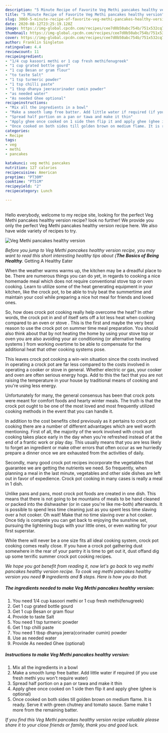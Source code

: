 ```yaml
---
description: "5 Minute Recipe of Favorite Veg Methi pancakes healthy version"
title: "5 Minute Recipe of Favorite Veg Methi pancakes healthy version"
slug: 3060-5-minute-recipe-of-favorite-veg-methi-pancakes-healthy-version
date: 2020-08-12T23:25:19.128Z
image: https://img-global.cpcdn.com/recipes/cee7d0b50abc754b/751x532cq70/veg-methi-pancakes-healthy-version-recipe-main-photo.jpg
thumbnail: https://img-global.cpcdn.com/recipes/cee7d0b50abc754b/751x532cq70/veg-methi-pancakes-healthy-version-recipe-main-photo.jpg
cover: https://img-global.cpcdn.com/recipes/cee7d0b50abc754b/751x532cq70/veg-methi-pancakes-healthy-version-recipe-main-photo.jpg
author: Franklin Singleton
ratingvalue: 4.4
reviewcount: 11
recipeingredient:
- "1/4 cup kasoori methi or 1 cup fresh methifenugreek"
- "1 cup grated bottle gourd"
- "1 cup Besan or gram flour"
- "to taste Salt"
- "1 tsp turmeric powder"
- "1 tsp chilli paste"
- "1 tbsp dhanya jeeracorinader cumin powder"
- "as needed water"
- "As needed Ghee optional"
recipeinstructions:
- "Mix all the ingredients in a bowl"
- "Make a smooth lump free batter. Add little water if required (if you use fresh methi you won&#39;t require water)"
- "Spread half portion on a pan or tawa and make it thin"
- "Apply ghee once cooked on 1 side then flip it and apply ghee (ghee is optional)"
- "Once cooked on both sides till golden brown on medium flame. It is ready. Serve it with green chutney and tomato sauce. Same make 1 more from the remaining batter."
categories:
- Recipe
tags:
- veg
- methi
- pancakes

katakunci: veg methi pancakes 
nutrition: 127 calories
recipecuisine: American
preptime: "PT30M"
cooktime: "PT51M"
recipeyield: "2"
recipecategory: Lunch

---
```

<br>
Hello everybody, welcome to my recipe site, looking for the perfect Veg Methi pancakes healthy version recipe? look no further! We provide you only the perfect Veg Methi pancakes healthy version recipe here. We also have wide variety of recipes to try.
<br>


![Veg Methi pancakes healthy version](https://img-global.cpcdn.com/recipes/cee7d0b50abc754b/751x532cq70/veg-methi-pancakes-healthy-version-recipe-main-photo.jpg)

<i>Before you jump to Veg Methi pancakes healthy version recipe, you may want to read this short interesting healthy tips about {<strong>The Basics of Being Healthy</strong>.</i>
Getting A Healthy Eater


When the weather warms warms up, the kitchen may be a dreadful place to be. There are numerous things you can do yet, in regards to cooking a nice homemade meal which does not require conventional stove top or oven cooking. Learn to utilize some of the heat generating equipment in your kitchen, like the crock pot, to be able to truly beat the summertime and maintain your cool while preparing a nice hot meal for friends and loved ones.

So, how does crock pot cooking really help overcome the heat? In other words, the crock pot in and of itself sets off a lot less heat when cooking compared to an oven or stove . This is the first and maybe the very best reason to use the crock pot on summer time meal preparation. You should also think about that by not heating the home by using your stove top or oven you are also avoiding your air conditioning (or alternative heating systems ) from working overtime to be able to compensate for the additional heat that other cooking systems pose.

This leaves crock pot cooking a win-win situation since the costs involved in operating a crock pot are far less compared to the costs involved in operating a cooker or stove in general. Whether electric or gas, your cooker and oven are often serious energy hogs. Add to this the fact that you are not raising the temperature in your house by traditional means of cooking and you're using less energy.

Unfortunately for many, the general consensus has been that crock pots were meant for comfort foods and hearty winter meals.  The truth is that the crock pot ought to be one of the most loved and most frequently utilized cooking methods in the event that you can handle it.  



In addition to the cost benefits cited previously as it pertains to crock pot cooking there are a number of different advantages which are well worth mentioning. First of all, the majority of the work involved with crock pot cooking takes place early in the day when you're refreshed instead of at the end of a frantic work or play day. This usually means that you are less likely to forget an ingredient or make other errors that often occur as we hurriedly prepare a dinner once we are exhausted from the activities of daily.

Secondly, many good crock pot recipes incorporate the vegetables that guarantee we are getting the nutrients we need. So frequently, when planning a meal in the last minute, vegetables and other side dishes are left out in favor of expedience. Crock pot cooking in many cases is really a meal in 1 dish.

 Unlike pans and pans, most crock pot foods are created in one dish. This means that there is not going to be mountains of meals to be hand cleaned or packed into the dishwasher (or in case you're like me-both) afterwards. It is possible to spend less time cleaning just as you spent less time slaving over a hot cooker. Oh wait! Make that no time slaving over a hot cooker. Once tidy is complete you can get back to enjoying the sunshine set, pursuing the lightening bugs with your little ones, or even waiting for your first superstar.

While there will never be a one size fits all ideal cooking system, crock pot cooking comes really close. If you have a crock pot gathering dust somewhere in the rear of your pantry it is time to get out it, dust offand dig up some terrific summer crock pot cooking recipes.


<i>We hope you got benefit from reading it, now let's go back to veg methi pancakes healthy version recipe. To cook veg methi pancakes healthy version you need <strong>9</strong> ingredients and <strong>5</strong> steps. Here is how you do that.
</i>

##### The ingredients needed to make Veg Methi pancakes healthy version:

1. You need 1/4 cup kasoori methi or 1 cup fresh methi(fenugreek)
1. Get 1 cup grated bottle gourd
1. Get 1 cup Besan or gram flour
1. Provide to taste Salt
1. You need 1 tsp turmeric powder
1. Get 1 tsp chilli paste
1. You need 1 tbsp dhanya jeera(corinader cumin) powder
1. Use as needed water
1. Provide As needed Ghee (optional)


##### Instructions to make Veg Methi pancakes healthy version:

1. Mix all the ingredients in a bowl
1. Make a smooth lump free batter. Add little water if required (if you use fresh methi you won&#39;t require water)
1. Spread half portion on a pan or tawa and make it thin
1. Apply ghee once cooked on 1 side then flip it and apply ghee (ghee is optional)
1. Once cooked on both sides till golden brown on medium flame. It is ready. Serve it with green chutney and tomato sauce. Same make 1 more from the remaining batter.




<i>If you find this Veg Methi pancakes healthy version recipe valuable please share it to your close friends or family, thank you and good luck.</i>
